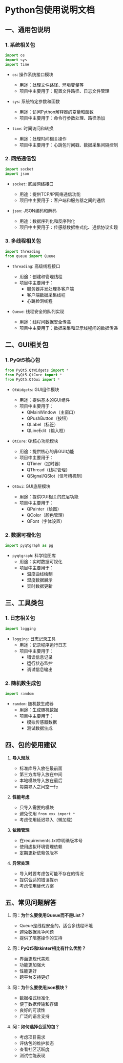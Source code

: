 # Python包使用说明文档

## 一、通用包说明

### 1. 系统相关包
```python
import os
import sys
import time
```
- `os`: 操作系统接口模块
  - 用途：处理文件路径、环境变量等
  - 项目中主要用于：配置文件路径、日志文件管理
  
- `sys`: 系统特定参数和函数
  - 用途：访问Python解释器的变量和函数
  - 项目中主要用于：命令行参数处理、路径添加
  
- `time`: 时间访问和转换
  - 用途：处理时间相关操作
  - 项目中主要用于：心跳包时间戳、数据采集间隔控制

### 2. 网络通信包
```python
import socket
import json
```
- `socket`: 底层网络接口
  - 用途：提供TCP/IP网络通信功能
  - 项目中主要用于：客户端和服务器之间的通信
  
- `json`: JSON编码和解码
  - 用途：数据序列化和反序列化
  - 项目中主要用于：传感器数据格式化、通信协议实现

### 3. 多线程相关包
```python
import threading
from queue import Queue
```
- `threading`: 高级线程接口
  - 用途：创建和管理线程
  - 项目中主要用于：
    * 服务器并发处理多客户端
    * 客户端数据采集线程
    * 心跳检测线程
  
- `Queue`: 线程安全的队列实现
  - 用途：线程间数据安全传递
  - 项目中主要用于：数据采集和显示线程间的数据传递

## 二、GUI相关包

### 1. PyQt5核心包
```python
from PyQt5.QtWidgets import *
from PyQt5.QtCore import *
from PyQt5.QtGui import *
```
- `QtWidgets`: GUI组件模块
  - 用途：提供基本的GUI组件
  - 项目中主要用于：
    * QMainWindow（主窗口）
    * QPushButton（按钮）
    * QLabel（标签）
    * QLineEdit（输入框）

- `QtCore`: Qt核心功能模块
  - 用途：提供核心的非GUI功能
  - 项目中主要用于：
    * QTimer（定时器）
    * QThread（线程管理）
    * QSignal/QSlot（信号槽机制）

- `QtGui`: GUI底层模块
  - 用途：提供GUI相关的底层功能
  - 项目中主要用于：
    * QPainter（绘图）
    * QColor（颜色管理）
    * QFont（字体设置）

### 2. 数据可视化包
```python
import pyqtgraph as pg
```
- `pyqtgraph`: 科学绘图库
  - 用途：实时数据可视化
  - 项目中主要用于：
    * 温度曲线绘制
    * 湿度数据展示
    * 实时数据更新

## 三、工具类包

### 1. 日志相关包
```python
import logging
```
- `logging`: 日志记录工具
  - 用途：记录程序运行日志
  - 项目中主要用于：
    * 错误信息记录
    * 运行状态监控
    * 调试信息输出

### 2. 随机数生成包
```python
import random
```
- `random`: 随机数生成器
  - 用途：生成随机数据
  - 项目中主要用于：
    * 模拟传感器数据
    * 测试数据生成

## 四、包的使用建议

1. **导入规范**
   - 标准库导入放在最前面
   - 第三方库导入放在中间
   - 本地模块导入放在最后
   - 每类导入之间空一行

2. **性能考虑**
   - 只导入需要的模块
   - 避免使用 `from xxx import *`
   - 考虑使用延迟导入（懒加载）

3. **依赖管理**
   - 在requirements.txt中明确版本号
   - 使用虚拟环境管理依赖
   - 定期更新依赖包版本

4. **异常处理**
   - 导入时要考虑包可能不存在的情况
   - 提供合适的错误提示
   - 考虑使用替代方案

## 五、常见问题解答

1. **问：为什么要使用Queue而不是List？**
   - Queue是线程安全的，适合多线程环境
   - 避免数据竞争问题
   - 提供了阻塞操作的支持

2. **问：PyQt5和tkinter相比有什么优势？**
   - 界面更现代美观
   - 功能更加强大
   - 性能更好
   - 跨平台支持更好

3. **问：为什么要使用json模块？**
   - 数据格式标准化
   - 便于数据传输和存储
   - 良好的可读性
   - 广泛的语言支持

4. **问：如何选择合适的包？**
   - 考虑项目需求
   - 评估包的维护状态
   - 查看社区活跃度
   - 测试性能表现 